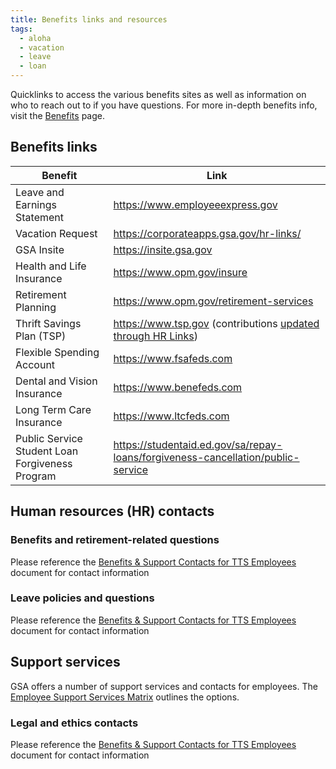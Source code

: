 ```yaml
---
title: Benefits links and resources
tags:
  - aloha
  - vacation
  - leave
  - loan
---
```


Quicklinks to access the various benefits sites as well as information on who to reach out to if you have questions. For more in-depth benefits info, visit the [Benefits]({{site.baseurl}}/benefits/) page.

## Benefits links

| Benefit                                         | Link                                                                                                                                                     |
| ----------------------------------------------- | -------------------------------------------------------------------------------------------------------------------------------------------------------- |
| Leave and Earnings Statement                    | <https://www.employeeexpress.gov>                                                                                                                        |
| Vacation Request                                | <https://corporateapps.gsa.gov/hr-links/>                                                                                                                |
| GSA Insite                                      | <https://insite.gsa.gov>                                                                                                                                 |
| Health and Life Insurance                       | <https://www.opm.gov/insure>                                                                                                                             |
| Retirement Planning                             | <https://www.opm.gov/retirement-services>                                                                                                                |
| Thrift Savings Plan (TSP)                       | <https://www.tsp.gov> (contributions [updated through HR Links](https://corporateapps.gsa.gov/corporateapps/files/Updating-TSP-Traditional-or-Roth.pdf)) |
| Flexible Spending Account                       | <https://www.fsafeds.com>                                                                                                                                |
| Dental and Vision Insurance                     | <https://www.benefeds.com>                                                                                                                               |
| Long Term Care Insurance                        | <https://www.ltcfeds.com>                                                                                                                                |
| Public Service Student Loan Forgiveness Program | <https://studentaid.ed.gov/sa/repay-loans/forgiveness-cancellation/public-service>                                                                       |

## Human resources (HR) contacts

### Benefits and retirement-related questions

Please reference the [Benefits & Support Contacts for TTS Employees](https://docs.google.com/document/d/15glvq9UakKUN8XTRTa6gRkhBHm2whhQyAGmf8ibTtBs/edit) document for contact information

### Leave policies and questions

Please reference the [Benefits & Support Contacts for TTS Employees](https://docs.google.com/document/d/15glvq9UakKUN8XTRTa6gRkhBHm2whhQyAGmf8ibTtBs/edit) document for contact information

## Support services

GSA offers a number of support services and contacts for employees. The [Employee Support Services Matrix](https://docs.google.com/document/d/1WUCgB5Ukez-BFEHlsWZ5bTMrqySIvOAxIRGitarQZ10/edit) outlines the options.

### Legal and ethics contacts

Please reference the [Benefits & Support Contacts for TTS Employees](https://docs.google.com/document/d/15glvq9UakKUN8XTRTa6gRkhBHm2whhQyAGmf8ibTtBs/edit) document for contact information
